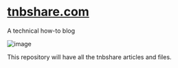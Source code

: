 # [tnbshare.com](https://tnbshare.com)
A technical how-to blog

![image](https://github.com/user-attachments/assets/c2402a77-de7d-44cc-b035-bc132f9b835b)

This repository will have all the tnbshare articles and files.
